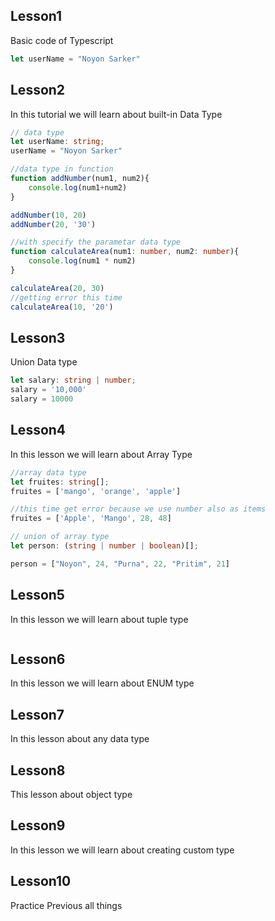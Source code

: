 ## Lesson1
<p>Basic code of Typescript</p>

```TypeScript
let userName = "Noyon Sarker"
```
## Lesson2
<p>In this tutorial we will learn about built-in Data Type</p>

```TypeScript
// data type
let userName: string;
userName = "Noyon Sarker"

//data type in function
function addNumber(num1, num2){
    console.log(num1+num2)
}

addNumber(10, 20)
addNumber(20, '30')

//with specify the parametar data type
function calculateArea(num1: number, num2: number){
    console.log(num1 * num2)
}

calculateArea(20, 30)
//getting error this time
calculateArea(10, '20')
```

## Lesson3
<p>Union Data type</p>

```TypeScript
let salary: string | number;
salary = '10,000'
salary = 10000
```
## Lesson4
<p>In this lesson we will learn about Array Type</p>

```TypeScript
//array data type
let fruites: string[];
fruites = ['mango', 'orange', 'apple']

//this time get error because we use number also as items
fruites = ['Apple', 'Mango', 28, 48]

// union of array type
let person: (string | number | boolean)[];

person = ["Noyon", 24, "Purna", 22, "Pritim", 21]
```
## Lesson5
<p>In this lesson we will learn about tuple type</p>

```TypeScript

```

## Lesson6
<p>In this lesson we will learn about ENUM type</p>

## Lesson7
<p>In this lesson about any data type</p>

## Lesson8
<p>This lesson about object type</p>

## Lesson9
<p>In this lesson we will learn about creating custom type</p>

## Lesson10
<p>Practice Previous all things</P>